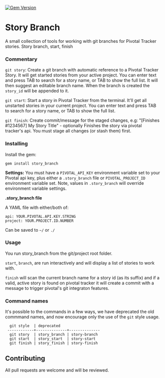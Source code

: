 [![Gem Version](https://badge.fury.io/rb/story_branch.png)](http://badge.fury.io/rb/story_branch)

# Story Branch

A small collection of tools for working with git branches for
Pivotal Tracker stories. Story branch, start, finish

### Commentary

`git story`: Create a git branch with automatic reference to a
Pivotal Tracker Story. It will get started stories from your active
project.  You can enter text and press TAB to search for a story
name, or TAB to show the full list. It will then suggest an editable
branch name. When the branch is created the `story_id` will
be appended to it.

`git start`: Start a story in Pivotal Tracker from the terminal.
It'll get all unstarted stories in your current project.  You can
enter text and press TAB to search for a story name, or TAB to show
the full list.

`git finish`: Create commit/message for the staged changes, e.g:
"[Finishes #1234567] My Story Title" - optionally Finishes the story
via pivotal tracker's api. You must stage all changes (or stash
them) first.

### Installing

Install the gem:

    gem install story_branch

**Settings:** You must have a `PIVOTAL_API_KEY` environment variable set
to your Pivotal api key, plus either a `.story_branch` file or
`PIVOTAL_PROJECT_ID` environment variable set. Note, values in
`.story_branch` will override environment variable settings.

**.story_branch file**

A YAML file with either/both of:

    api: YOUR.PIVOTAL.API.KEY.STRING
    project: YOUR.PROJECT.ID.NUMBER

Can be saved to `~/` or `./`

### Usage

You run story_branch from the git/project root folder.

`start`, `branch`, are run interactively and will display a
list of stories to work with.

`finish` will scan the current branch name for a story id (as its
suffix) and if a valid, active story is found on pivotal tracker it
will create a commit with a message to trigger pivotal's git
integraton features.

### Command names

It's possible to the commands in a few ways, we have deprecated the
old commmand names, and now encourage only the use of the `git`
style usage.

      git style  | deprecated
     ------------+--------------+--------------
      git story  | story_branch | story-branch
      git start  | story_start  | story-start
      git finish | story_finish | story-finish

## Contributing

All pull requests are welcome and will be reviewed.
